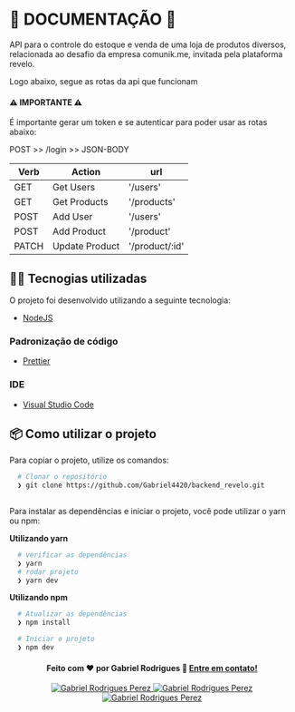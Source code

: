 # 📖 DOCUMENTAÇÃO 📖

API para o controle do estoque e venda de uma loja de produtos diversos, relacionada ao desafio da empresa comunik.me, invitada pela plataforma revelo.

Logo abaixo, segue as rotas da api que funcionam

#### ⚠️ IMPORTANTE ⚠️

É importante gerar um token e se autenticar para poder usar as rotas abaixo:

POST >> /login >> JSON-BODY

| Verb | Action | url |
| ------ | ------ |------ | 
| GET | Get Users | '/users'  | 
| GET | Get Products | '/products'  | 
| POST | Add User | '/users' | 
| POST | Add Product | '/product' | 
| PATCH |Update Product | '/product/:id' | 

## 👨‍💻️ Tecnogias utilizadas

O projeto foi desenvolvido utilizando a seguinte tecnologia:

- [NodeJS](https://node.com.br)

### Padronização de código
 
 - [Prettier](https://prettier.io/)

 ### IDE

  - [Visual Studio Code](https://code.visualstudio.com/)


## 📦️ Como utilizar o projeto

Para copiar o projeto, utilize os comandos:

```bash
  # Clonar o repositório
  ❯ git clone https://github.com/Gabriel4420/backend_revelo.git
  
```
Para instalar as dependências e iniciar o projeto, você pode utilizar o yarn ou npm:

**Utilizando yarn**

```bash
  # verificar as dependências
  ❯ yarn
  # rodar projeto
  ❯ yarn dev
 ```

**Utilizando npm**

```bash
  # Atualizar as dependências
  ❯ npm install 

  # Iniciar o projeto
  ❯ npm dev
```
<h4 align="center">
  Feito com ❤️ por Gabriel Rodrigues 👋️ <a href="mailto:gabriel_rodrigues_perez@hotmail.com">Entre em contato!</a>
</h4>

<p align="center">

  <a href="https://www.linkedin.com/in/gabriel-rodrigues-perez-2069b072/">
    <img alt="Gabriel Rodrigues Perez" src="https://img.shields.io/badge/LinkedIn-Gabriel_Rodrigues-0e76a8?style=flat&logoColor=white&logo=linkedin">
  </a>
  <a href="https://www.facebook.com/gabriel.rodrigues.perez">
    <img alt="Gabriel Rodrigues Perez" src="https://img.shields.io/badge/Facebook-Gabriel_Rodrigues-1778F2?style=flat&logoColor=white&logo=facebook">
  </a>
  <a href="https://www.instagram.com/gabriel_rodrigues_perez/">
    <img alt="Gabriel Rodrigues Perez" src="https://img.shields.io/badge/Instagram-@gabriel4420-833AB4?style=flat&logoColor=white&logo=instagram">
  </a>
  
  
</p>